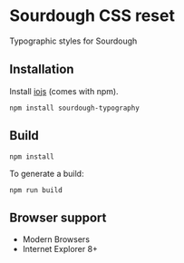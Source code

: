 # Sourdough CSS reset

Typographic styles for Sourdough

## Installation

Install [iojs](http://iojs.org) (comes with npm).

```
npm install sourdough-typography
```

## Build

```
npm install
```

To generate a build:

```
npm run build
```

## Browser support

* Modern Browsers
* Internet Explorer 8+
